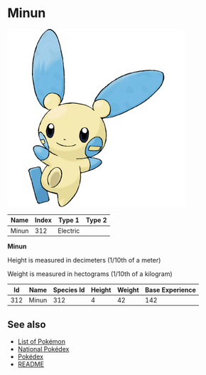 # Minun


![Minun](images/312.png)

| **Name** | **Index** | **Type 1** | **Type 2** |
|----|----|----|----|
| Minun | 312 | Electric  |  |

**Minun** 


Height is measured in decimeters (1/10th of a meter)

Weight is measured in hectograms (1/10th of a kilogram)

| **Id** | **Name** | **Species Id** | **Height** | **Weight** | **Base Experience** |
|--------|----------|----------------|------------|------------|---------------------|
| 312 | Minun | 312 | 4 | 42 | 142 |


## See also

- [List of Pokémon](../pokemon.md)
- [National Pokédex](../national_pokedex.md)
- [Pokédex](../pokedex.md)
- [README](../README.md)

